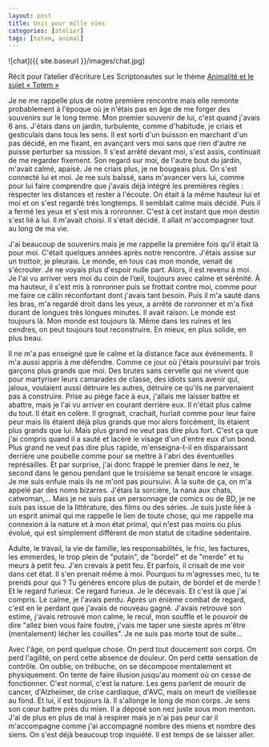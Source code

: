 ```yaml
---
layout: post
title: Unis pour mille vies
categories: [atelier]
tags: [totem, animal]
---
```


![chat]({{ site.baseurl }}/images/chat.jpg)

Récit pour l’atelier d’écriture Les Scriptonautes sur le thème [Animalité et le sujet « Totem »](https://www.scriptonautes.net/index.php/ateliers-passes/animalite-sujet-2-totem)

Je ne me rappelle plus de notre première rencontre mais elle remonte probablement à l'époque où je n'étais pas en âge de me forger des souvenirs sur le long terme. Mon premier souvenir de lui, c'est quand j'avais 6 ans. J'étais dans un jardin, turbulente, comme d'habitude, je criais et gesticulais dans tous les sens. Il est sorti d'un buisson en marchant d'un pas décidé, en me fixant, en avançant vers moi sans que rien d'autre ne puisse perturber sa mission. Il s'est arrêté devant moi, s'est assis, continuait de me regarder fixement. Son regard sur moi, de l'autre bout du jardin, m'avait calmé, apaisé. Je ne criais plus, je ne bougeais plus. On s'est connecté lui et moi. Je me suis baissé, sans m'avancer vers lui, comme pour lui faire comprendre que j'avais déjà intégré les premières règles : respecter les distances et rester à l'écoute. On était à la même hauteur lui et moi et on s'est regardé très longtemps. Il semblait calme mais décidé. Puis il a fermé les yeux et s'est mis à ronronner. C'est à cet instant que mon destin s'est lié à lui. Il m'avait choisi. Il s'était décidé. Il allait m'accompagner tout au long de ma vie.

J'ai beaucoup de souvenirs mais je me rappelle la première fois qu'il était là pour moi. C'était quelques années après notre rencontre. J'étais assise sur un trottoir, je pleurais. Le monde, en tous cas mon monde, venait de s'écrouler. Je ne voyais plus d'espoir nulle part. Alors, il est revenu à moi. Je l'ai vu arriver vers moi du coin de l’œil, toujours avec calme et sérénité. À ma hauteur, il s'est mis à ronronner puis se frottait contre moi, comme pour me faire ce câlin réconfortant dont j'avais tant besoin. Puis il m'a sauté dans les bras, m'a regardé droit dans les yeux, a arrêté de ronronner et m'a fixé durant de longues très longues minutes. Il avait raison. Le monde est toujours là. Mon monde est toujours là. Même dans les ruines et les cendres, on peut toujours tout reconstruire. En mieux, en plus solide, en plus beau.

Il ne m'a pas enseigné que le calme et la distance face aux évènements. Il m'a aussi appris à me défendre. Comme ce jour où j'étais poursuivi par trois garçons plus grands que moi. Des brutes sans cervelle qui ne vivent que pour martyriser leurs camarades de classe, des idiots sans avenir qui, jaloux, voulaient aussi détruire les autres, détruire ce qu'ils ne parvenaient pas à construire. Prise au piège face à eux, j'allais me laisser battre et abattre, mais je l'ai vu arriver en courant derrière eux. Il n'était plus calme du tout. Il était en colère. Il grognait, crachait, hurlait comme pour leur faire peur mais ils étaient déjà plus grands que moi alors forcément, ils étaient plus grands que lui. Mais plus grand ne veut pas dire plus fort. C'est ça que j'ai compris quand il a sauté et lacéré le visage d'un d'entre eux d'un bond. Plus grand ne veut pas dire plus rapide, m'enseigna-t-il en disparaissant derrière une poubelle comme pour se mettre à l'abri des éventuelles représailles. Et par surprise, j'ai donc frappé le premier dans le nez, le second dans le genou pendant que le troisième se tenait encore le visage. Je me suis enfuie mais ils ne m'ont pas poursuivi.
À la suite de ça, on m'a appelé par des noms bizarres. J'étais la sorcière, la nana aux chats, catwoman,... Mais je ne suis pas un personnage de comics ou de BD, je ne suis pas issue de la littérature, des films ou des séries. Je suis juste liée à un esprit animal qui me rappelle le lien de toute chose, qui me rappelle ma connexion à la nature et à mon état primal, qui n'est pas moins ou plus évolué, qui est simplement différent de mon statut de citadine sédentaire.

Adulte, le travail, la vie de famille, les responsabilités, le fric, les factures, les emmerdes, le trop plein de "putain", de "bordel" et de "merde" et tu meurs à petit feu. J'en crevais à petit feu. Et parfois, il crisait de me voir dans cet état. Il s'en prenait même à moi. Pourquoi tu m'agresses mec, tu te prends pour qui ? Tu génères encore plus de putain, de bordel et de merde ! Et le regard furieux. Ce regard furieux. Je le décevais. Et c'est là que j'ai compris. Le calme, je l'avais perdu. Après un énième combat de regard, c'est en le perdant que j'avais de nouveau gagné. J'avais retrouvé son estime, j'avais retrouvé mon calme, le recul, mon souffle et le pouvoir de dire "allez bien vous faire foutre, j'vais me taper une sieste après m'être (mentalement) lécher les couilles". Je ne suis pas morte tout de suite...

Avec l'âge, on perd quelque chose. On perd tout doucement son corps. On perd l'agilité, on perd cette absence de douleur. On perd cette sensation de contrôle. On oublie, on trébuche, on se décompose mentalement et physiquement. On tente de faire illusion jusqu'au moment où on cesse de fonctionner. C'est normal, c'est la nature. Les gens parlent de mourir de cancer, d'Alzheimer, de crise cardiaque, d'AVC, mais on meurt de vieillesse au fond. Et lui, il est toujours là. Il s'allonge le long de mon corps. Je sens son cœur battre près du mien. Il a déposé son nez juste sous mon menton. J'ai de plus en plus de mal à respirer mais je n'ai pas peur car il m'accompagne comme j'ai accompagné nombre des miens et nombre des siens. On s'est déjà beaucoup trop inquiété. Il est temps de se laisser aller.
